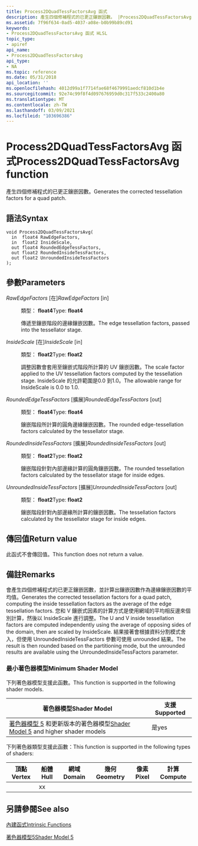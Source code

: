 ```yaml
---
title: Process2DQuadTessFactorsAvg 函式
description: 產生四個修補程式的已更正鑲嵌因數。 |Process2DQuadTessFactorsAvg 函式
ms.assetid: 7f96f634-0ad5-4037-a08e-b0b99b89cd91
keywords:
- Process2DQuadTessFactorsAvg 函式 HLSL
topic_type:
- apiref
api_name:
- Process2DQuadTessFactorsAvg
api_type:
- NA
ms.topic: reference
ms.date: 05/31/2018
api_location: ''
ms.openlocfilehash: 4012d99a1f7714fae68f4679991aedcf810d1b4e
ms.sourcegitcommit: 92e74c99f8f4d097676959d0c317f533c2400a80
ms.translationtype: MT
ms.contentlocale: zh-TW
ms.lasthandoff: 03/09/2021
ms.locfileid: "103696386"
---
```

# <a name="process2dquadtessfactorsavg-function"></a><span data-ttu-id="8daf7-105">Process2DQuadTessFactorsAvg 函式</span><span class="sxs-lookup"><span data-stu-id="8daf7-105">Process2DQuadTessFactorsAvg function</span></span>

<span data-ttu-id="8daf7-106">產生四個修補程式的已更正鑲嵌因數。</span><span class="sxs-lookup"><span data-stu-id="8daf7-106">Generates the corrected tessellation factors for a quad patch.</span></span>

## <a name="syntax"></a><span data-ttu-id="8daf7-107">語法</span><span class="sxs-lookup"><span data-stu-id="8daf7-107">Syntax</span></span>

``` syntax
void Process2DQuadTessFactorsAvg(
  in  float4 RawEdgeFactors,
  in  float2 InsideScale,
  out float4 RoundedEdgeTessFactors,
  out float2 RoundedInsideTessFactors,
  out float2 UnroundedInsideTessFactors
);
```

## <a name="parameters"></a><span data-ttu-id="8daf7-108">參數</span><span class="sxs-lookup"><span data-stu-id="8daf7-108">Parameters</span></span>

<dl> <dt>

<span data-ttu-id="8daf7-109">*RawEdgeFactors* \[在\]</span><span class="sxs-lookup"><span data-stu-id="8daf7-109">*RawEdgeFactors* \[in\]</span></span>
</dt> <dd>

<span data-ttu-id="8daf7-110">類型： **float4**</span><span class="sxs-lookup"><span data-stu-id="8daf7-110">Type: **float4**</span></span>

<span data-ttu-id="8daf7-111">傳遞至鑲嵌階段的邊緣鑲嵌因數。</span><span class="sxs-lookup"><span data-stu-id="8daf7-111">The edge tessellation factors, passed into the tessellator stage.</span></span>

</dd> <dt>

<span data-ttu-id="8daf7-112">*InsideScale* \[在\]</span><span class="sxs-lookup"><span data-stu-id="8daf7-112">*InsideScale* \[in\]</span></span>
</dt> <dd>

<span data-ttu-id="8daf7-113">類型： **float2**</span><span class="sxs-lookup"><span data-stu-id="8daf7-113">Type: **float2**</span></span>

<span data-ttu-id="8daf7-114">調整因數會套用至鑲嵌式階段所計算的 UV 鑲嵌因數。</span><span class="sxs-lookup"><span data-stu-id="8daf7-114">The scale factor applied to the UV tessellation factors computed by the tessellation stage.</span></span> <span data-ttu-id="8daf7-115">InsideScale 的允許範圍是0.0 到1.0。</span><span class="sxs-lookup"><span data-stu-id="8daf7-115">The allowable range for InsideScale is 0.0 to 1.0.</span></span>

</dd> <dt>

<span data-ttu-id="8daf7-116">*RoundedEdgeTessFactors* \[擴展\]</span><span class="sxs-lookup"><span data-stu-id="8daf7-116">*RoundedEdgeTessFactors* \[out\]</span></span>
</dt> <dd>

<span data-ttu-id="8daf7-117">類型： **float4**</span><span class="sxs-lookup"><span data-stu-id="8daf7-117">Type: **float4**</span></span>

<span data-ttu-id="8daf7-118">鑲嵌階段所計算的圓角邊緣鑲嵌因數。</span><span class="sxs-lookup"><span data-stu-id="8daf7-118">The rounded edge-tessellation factors calculated by the tessellator stage.</span></span>

</dd> <dt>

<span data-ttu-id="8daf7-119">*RoundedInsideTessFactors* \[擴展\]</span><span class="sxs-lookup"><span data-stu-id="8daf7-119">*RoundedInsideTessFactors* \[out\]</span></span>
</dt> <dd>

<span data-ttu-id="8daf7-120">類型： **float2**</span><span class="sxs-lookup"><span data-stu-id="8daf7-120">Type: **float2**</span></span>

<span data-ttu-id="8daf7-121">鑲嵌階段針對內部邊緣計算的圓角鑲嵌因數。</span><span class="sxs-lookup"><span data-stu-id="8daf7-121">The rounded tessellation factors calculated by the tessellator stage for inside edges.</span></span>

</dd> <dt>

<span data-ttu-id="8daf7-122">*UnroundedInsideTessFactors* \[擴展\]</span><span class="sxs-lookup"><span data-stu-id="8daf7-122">*UnroundedInsideTessFactors* \[out\]</span></span>
</dt> <dd>

<span data-ttu-id="8daf7-123">類型： **float2**</span><span class="sxs-lookup"><span data-stu-id="8daf7-123">Type: **float2**</span></span>

<span data-ttu-id="8daf7-124">鑲嵌階段針對內部邊緣所計算的鑲嵌因數。</span><span class="sxs-lookup"><span data-stu-id="8daf7-124">The tessellation factors calculated by the tessellator stage for inside edges.</span></span>

</dd> </dl>

## <a name="return-value"></a><span data-ttu-id="8daf7-125">傳回值</span><span class="sxs-lookup"><span data-stu-id="8daf7-125">Return value</span></span>

<span data-ttu-id="8daf7-126">此函式不會傳回值。</span><span class="sxs-lookup"><span data-stu-id="8daf7-126">This function does not return a value.</span></span>

## <a name="remarks"></a><span data-ttu-id="8daf7-127">備註</span><span class="sxs-lookup"><span data-stu-id="8daf7-127">Remarks</span></span>

<span data-ttu-id="8daf7-128">會產生四個修補程式的已更正鑲嵌因數，並計算出鑲嵌因數作為邊緣鑲嵌因數的平均值。</span><span class="sxs-lookup"><span data-stu-id="8daf7-128">Generates the corrected tessellation factors for a quad patch, computing the inside tessellation factors as the average of the edge tessellation factors.</span></span> <span data-ttu-id="8daf7-129">您和 V 鑲嵌式因素的計算方式是使用網域的平均相反邊來個別計算，然後以 InsideScale 進行調整。</span><span class="sxs-lookup"><span data-stu-id="8daf7-129">The U and V inside tessellation factors are computed independently using the average of opposing sides of the domain, then are scaled by InsideScale.</span></span> <span data-ttu-id="8daf7-130">結果接著會根據資料分割模式舍入，但使用 UnroundedInsideTessFactors 參數可使用 unrounded 結果。</span><span class="sxs-lookup"><span data-stu-id="8daf7-130">The result is then rounded based on the partitioning mode, but the unrounded results are available using the UnroundedInsideTessFactors parameter.</span></span>

### <a name="minimum-shader-model"></a><span data-ttu-id="8daf7-131">最小著色器模型</span><span class="sxs-lookup"><span data-stu-id="8daf7-131">Minimum Shader Model</span></span>

<span data-ttu-id="8daf7-132">下列著色器模型支援此函數。</span><span class="sxs-lookup"><span data-stu-id="8daf7-132">This function is supported in the following shader models.</span></span>



| <span data-ttu-id="8daf7-133">著色器模型</span><span class="sxs-lookup"><span data-stu-id="8daf7-133">Shader Model</span></span>                                                                | <span data-ttu-id="8daf7-134">支援</span><span class="sxs-lookup"><span data-stu-id="8daf7-134">Supported</span></span> |
|-----------------------------------------------------------------------------|-----------|
| <span data-ttu-id="8daf7-135">[著色器模型 5](d3d11-graphics-reference-sm5.md) 和更新版本的著色器模型</span><span class="sxs-lookup"><span data-stu-id="8daf7-135">[Shader Model 5](d3d11-graphics-reference-sm5.md) and higher shader models</span></span> | <span data-ttu-id="8daf7-136">是</span><span class="sxs-lookup"><span data-stu-id="8daf7-136">yes</span></span>       |



 

<span data-ttu-id="8daf7-137">下列著色器類型支援此函數：</span><span class="sxs-lookup"><span data-stu-id="8daf7-137">This function is supported in the following types of shaders:</span></span>



| <span data-ttu-id="8daf7-138">頂點</span><span class="sxs-lookup"><span data-stu-id="8daf7-138">Vertex</span></span> | <span data-ttu-id="8daf7-139">船體</span><span class="sxs-lookup"><span data-stu-id="8daf7-139">Hull</span></span> | <span data-ttu-id="8daf7-140">網域</span><span class="sxs-lookup"><span data-stu-id="8daf7-140">Domain</span></span> | <span data-ttu-id="8daf7-141">幾何</span><span class="sxs-lookup"><span data-stu-id="8daf7-141">Geometry</span></span> | <span data-ttu-id="8daf7-142">像素</span><span class="sxs-lookup"><span data-stu-id="8daf7-142">Pixel</span></span> | <span data-ttu-id="8daf7-143">計算</span><span class="sxs-lookup"><span data-stu-id="8daf7-143">Compute</span></span> |
|--------|------|--------|----------|-------|---------|
|        | <span data-ttu-id="8daf7-144">x</span><span class="sxs-lookup"><span data-stu-id="8daf7-144">x</span></span>    |        |          |       |         |



 

## <a name="see-also"></a><span data-ttu-id="8daf7-145">另請參閱</span><span class="sxs-lookup"><span data-stu-id="8daf7-145">See also</span></span>

<dl> <dt>

[<span data-ttu-id="8daf7-146">內建函式</span><span class="sxs-lookup"><span data-stu-id="8daf7-146">Intrinsic Functions</span></span>](dx-graphics-hlsl-intrinsic-functions.md)
</dt> <dt>

[<span data-ttu-id="8daf7-147">著色器模型5</span><span class="sxs-lookup"><span data-stu-id="8daf7-147">Shader Model 5</span></span>](d3d11-graphics-reference-sm5.md)
</dt> </dl>

 

 





